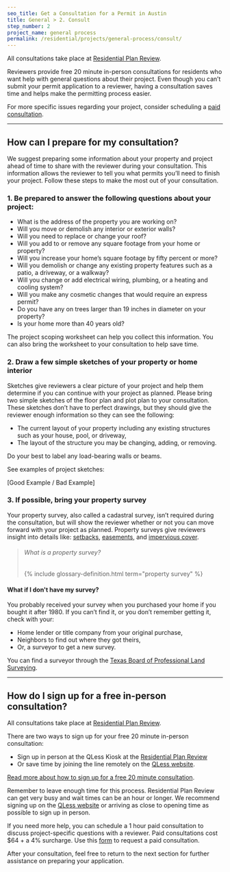 ```yaml
---
seo_title: Get a Consultation for a Permit in Austin
title: General > 2. Consult
step_number: 2
project_name: general process
permalink: /residential/projects/general-process/consult/
---
```



All consultations take place at [Residential Plan Review](/residential/resources/contact/#residential-plan-review).&nbsp;

Reviewers provide free 20 minute in-person consultations for residents who want help with general questions about their project. Even though you can’t submit your permit application to a reviewer, having a consultation saves time and helps make the permitting process easier.

For more specific issues regarding your project, consider scheduling a [paid consultation](/residential/resources/applications-and-forms/residential-review-consultation-form).&nbsp;

---

## How can I prepare for my consultation?

We suggest preparing some information about your property and project ahead of time to share with the reviewer during your consultation. This information allows the reviewer to tell you what permits you’ll need to finish your project. Follow these steps to make the most out of your consultation.

### 1. Be prepared to answer the following questions about your project:

* What is the address of the property you are working on?
* Will you move or demolish any interior or exterior walls?
* Will you need to replace or change your roof?
* Will you add to or remove any square footage from your home or property?
* Will you increase your home’s square footage by fifty percent or more?
* Will you demolish or change any existing property features such as a patio, a driveway, or a walkway?
* Will you change or add electrical wiring, plumbing, or a heating and cooling system?
* Will you make any cosmetic changes that would require an express permit?
* Do you have any on trees larger than 19 inches in diameter on your property?
* Is your home more than 40 years old?

The project scoping worksheet can help you collect this information. You can also bring the worksheet to your consultation to help save time.

### 2. Draw a few simple sketches of your property or home interior

Sketches give reviewers a clear picture of your project and help them determine if you can continue with your project as planned. Please bring two simple sketches of the floor plan and plot plan to your consultation. These sketches don’t have to perfect drawings, but they should give the reviewer enough information so they can see the following:

* The current layout of your property including any existing structures such as your house, pool, or driveway,
* The layout of the structure you may be changing, adding, or removing.

Do your best to label any load-bearing walls or beams.

See examples of project sketches:

[Good Example / Bad Example]

### 3. If possible, bring your property survey

Your property survey, also called a cadastral survey, isn’t required during the consultation, but will show the reviewer whether or not you can move forward with your project as planned. Property surveys give reviewers insight into details like: [setbacks](/residential/resources/glossary/setback), [easements](/residential/resources/glossary/easement), and [impervious cover](/residential/resources/glossary/impervious-cover).

> ###### What is a property survey?
>
> {% include glossary-definition.html term="property survey" %}

#### What if I don't have my survey?

You probably received your survey when you purchased your home if you bought it after 1980. If you can’t find it, or you don’t remember getting it, check with your:

* Home lender or title company from your original purchase,
* Neighbors to find out where they got theirs,
* Or, a surveyor to get a new survey.

You can find a surveyor through the [Texas Board of Professional Land Surveying](http://txls.texas.gov).

---

## How do I sign up for a free in-person consultation?

All consultations take place at [Residential Plan Review](/residential/resources/contact/#residential-plan-review).

There are two ways to sign up for your free 20 minute in-person consultation:

* Sign up in person at the QLess Kiosk at the [Residential Plan Review](/residential/resources/contact/#residential-plan-review)
* Or save time by joining the line remotely on the [QLess website](https://kiosk.qless.com/kiosk/app/home/19062?queues=63813,65072,64852,64862,66812).

[Read more about how to sign up for a free 20 minute consultation](/residential/residential-toolkit/sign-up-on-qless).

Remember to leave enough time for this process. Residential Plan Review can get very busy and wait times can be an hour or longer. We recommend signing up on the [QLess website](https://kiosk.qless.com/kiosk/app/home/19062?queues=63813,65072,64852,64862,66812) or arriving as close to opening time as possible to sign up in person.

If you need more help, you can schedule a 1 hour paid consultation to discuss project-specific questions with a reviewer. Paid consultations cost $64 + a 4% surcharge. Use this [form](/residential/resources/applications-and-forms/residential-review-consultation-form) to request a paid consultation. 

After your consultation, feel free to return to the next section for further assistance on preparing your application.

